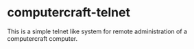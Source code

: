 # computercraft-telnet
This is a simple telnet like system for remote administration of a computercraft computer.
